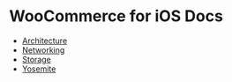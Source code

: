 # WooCommerce for iOS Docs

- [Architecture](ARCHITECTURE.md)
- [Networking](NETWORKING.md)
- [Storage](STORAGE.md)
- [Yosemite](YOSEMITE.md)

